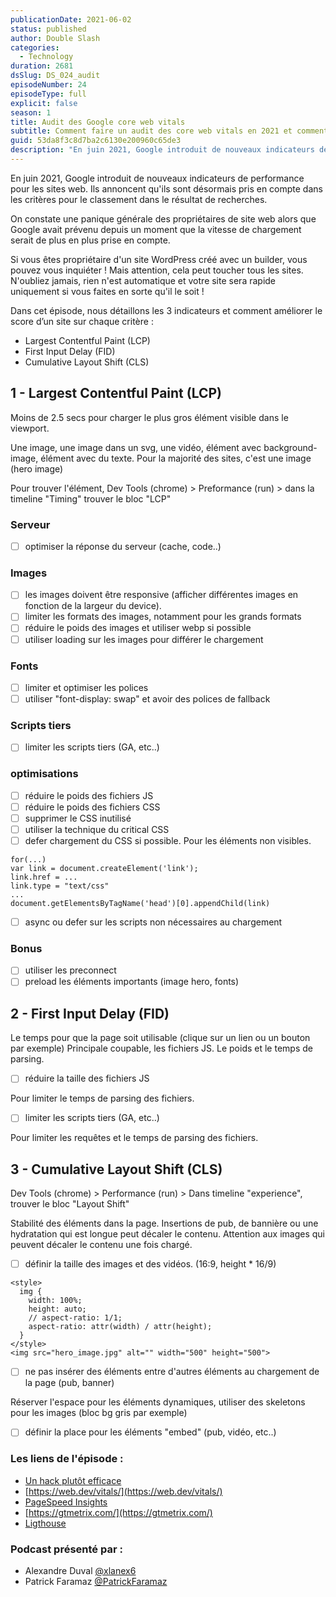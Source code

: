 ```yaml
---
publicationDate: 2021-06-02
status: published
author: Double Slash
categories:
  - Technology
duration: 2681
dsSlug: DS_024_audit
episodeNumber: 24
episodeType: full
explicit: false
season: 1
title: Audit des Google core web vitals
subtitle: Comment faire un audit des core web vitals en 2021 et comment améliorer le score d’un site sur chaque critère.
guid: 53da8f3c8d7ba2c6130e200960c65de3
description: "En juin 2021, Google introduit de nouveaux indicateurs de performance pour les sites web. Ils annoncent qu'ils sont désormais pris en compte dans les critères pour le classement dans le résultat de recherches. On constate une panique générale des propriétaires de site web alors que Google avait prévenu depuis un moment que la vitesse de chargement serait de plus en plus prise en compte. Si vous êtes propriétaire d'un site WordPress créé avec un builder, vous pouvez vous inquiéter ! Mais attention, cela peut toucher tous les sites. N'oubliez jamais, rien n'est automatique et votre site sera rapide uniquement si vous faites en sorte qu'il le soit ! Dans cet épisode, nous détaillons les 3 indicateurs et comment améliorer le score d’un site sur chaque critère : Largest Contentful Paint (LCP) First Input Delay (FID) Cumulative Layout Shift (CLS) 1 - Largest Contentful Paint (LCP) Moins de 2.5 secs pour charger le plus gros élément visible dans le viewport. Une image, une image dans un svg, une vidéo, élément avec background-image, élément avec du texte. Pour la majorité des sites, c'est une image (hero image) Pour trouver l'élément, Dev Tools (chrome) > Preformance (run) > dans la timeline \"Timing\" trouver le bloc \"LCP\" Serveur optimiser la réponse du serveur (cache, code..) Images les images doivent être responsive (afficher différentes images en fonction de la largeur du device). limiter les formats des images, notamment pour les grands formats réduire le poids des images et utiliser webp si possible utiliser loading sur les images pour différer le chargement Fonts limiter et optimiser les polices utiliser \"font-display: swap\" et avoir des polices de fallback Scripts tiers limiter les scripts tiers (GA, etc..) optimisations réduire le poids des fichiers JS réduire le poids des fichiers CSS supprimer le CSS inutilisé utiliser la technique du critical CSS defer chargement du CSS si possible. Pour les éléments non visibles. async ou defer sur les scripts non nécessaires au chargement Bonus utiliser les preconnect preload les éléments importants (image hero, fonts) 2 - First Input Delay (FID) Le temps pour que la page soit utilisable (clique sur un lien ou un bouton par exemple) Principale coupable, les fichiers JS. Le poids et le temps de parsing. réduire la taille des fichiers JS Pour limiter le temps de parsing des fichiers. limiter les scripts tiers (GA, etc..) Pour limiter les requêtes et le temps de parsing des fichiers. 3 - Cumulative Layout Shift (CLS) Dev Tools (chrome) > Performance (run) > Dans timeline \"experience\", trouver le bloc \"Layout Shift\" Stabilité des éléments dans la page. Insertions de pub, de bannière ou une hydratation qui est longue peut décaler le contenu. Attention aux images qui peuvent décaler le contenu une fois chargé. définir la taille des images et des vidéos. (16:9, height * 16/9) ne pas insérer des éléments entre d'autres éléments au chargement de la page (pub, banner) Réserver l'espace pour les éléments dynamiques, utiliser des skeletons pour les images (bloc bg gris par exemple) définir la place pour les éléments \"embed\" (pub, vidéo, etc..) Les liens de l'épisode : Un hack plutôt efficace https://web.dev/vitals/ PageSpeed Insights https://gtmetrix.com/ Ligthouse Podcast présenté par : Alexandre Duval @xlanex6 Patrick Faramaz @PatrickFaramaz"
---
```


En juin 2021, Google introduit de nouveaux indicateurs de performance pour les sites web. Ils annoncent qu'ils sont désormais pris en compte dans les critères pour le classement dans le résultat de recherches.

On constate une panique générale des propriétaires de site web alors que Google avait prévenu depuis un moment que la vitesse de chargement serait de plus en plus prise en compte.

Si vous êtes propriétaire d'un site WordPress créé avec un builder, vous pouvez vous inquiéter ! Mais attention, cela peut toucher tous les sites. N'oubliez jamais, rien n'est automatique et votre site sera rapide uniquement si vous faites en sorte qu'il le soit !

Dans cet épisode, nous détaillons les 3 indicateurs et comment améliorer le score d’un site sur chaque critère :

- Largest Contentful Paint (LCP)
- First Input Delay (FID)
- Cumulative Layout Shift (CLS)

## 1 - Largest Contentful Paint (LCP)

Moins de 2.5 secs pour charger le plus gros élément visible dans le viewport.

Une image, une image dans un svg, une vidéo, élément avec background-image, élément avec du texte.
Pour la majorité des sites, c'est une image (hero image)

Pour trouver l'élément, Dev Tools (chrome) > Preformance (run) > dans la timeline "Timing" trouver le bloc "LCP"

### Serveur

- [ ] optimiser la réponse du serveur (cache, code..)

### Images

- [ ] les images doivent être responsive (afficher différentes images en fonction de la largeur du device).
- [ ] limiter les formats des images, notamment pour les grands formats
- [ ] réduire le poids des images et utiliser webp si possible
- [ ] utiliser loading sur les images pour différer le chargement

### Fonts

- [ ] limiter et optimiser les polices
- [ ] utiliser "font-display: swap" et avoir des polices de fallback

### Scripts tiers

- [ ] limiter les scripts tiers (GA, etc..)

### optimisations

- [ ] réduire le poids des fichiers JS
- [ ] réduire le poids des fichiers CSS
- [ ] supprimer le CSS inutilisé
- [ ] utiliser la technique du critical CSS
- [ ] defer chargement du CSS si possible. Pour les éléments non visibles.

```
for(...)
var link = document.createElement('link');
link.href = ...
link.type = "text/css"
...
document.getElementsByTagName('head')[0].appendChild(link)
```

- [ ] async ou defer sur les scripts non nécessaires au chargement

### Bonus

- [ ] utiliser les preconnect
- [ ] preload les éléments importants (image hero, fonts)

## 2 - First Input Delay (FID)

Le temps pour que la page soit utilisable (clique sur un lien ou un bouton par exemple)
Principale coupable, les fichiers JS. Le poids et le temps de parsing.

- [ ] réduire la taille des fichiers JS

Pour limiter le temps de parsing des fichiers.

- [ ] limiter les scripts tiers (GA, etc..)

Pour limiter les requêtes et le temps de parsing des fichiers.

## 3 - Cumulative Layout Shift (CLS)

Dev Tools (chrome) > Performance (run) > Dans timeline "experience", trouver le bloc "Layout Shift"

Stabilité des éléments dans la page. Insertions de pub, de bannière ou une hydratation qui est longue peut décaler le contenu. Attention aux images qui peuvent décaler le contenu une fois chargé.

- [ ] définir la taille des images et des vidéos. (16:9, height \* 16/9)

```
<style>
  img {
    width: 100%;
    height: auto;
	// aspect-ratio: 1/1;
    aspect-ratio: attr(width) / attr(height);
  }
</style>
<img src="hero_image.jpg" alt="" width="500" height="500">

```

- [ ] ne pas insérer des éléments entre d'autres éléments au chargement de la page (pub, banner)

Réserver l'espace pour les éléments dynamiques, utiliser des skeletons pour les images (bloc bg gris par exemple)

- [ ] définir la place pour les éléments "embed" (pub, vidéo, etc..)

### Les liens de l'épisode :

- [Un hack plutôt efficace](https://www.devisedlabs.com/blog/largest-contentful-paint-lcp-hack)
- [https://web.dev/vitals/](https://web.dev/vitals/)
- [PageSpeed Insights](https://developers.google.com/speed/pagespeed/insights/?hl=fr)
- [https://gtmetrix.com/](https://gtmetrix.com/)
- [Ligthouse](https://developers.google.com/web/tools/lighthouse)

### Podcast présenté par :

- Alexandre Duval [@xlanex6](https://twitter.com/xlanex6)
- Patrick Faramaz [@PatrickFaramaz](https://twitter.com/PatrickFaramaz)
